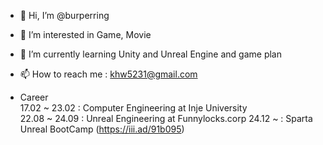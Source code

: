 
- 👋 Hi, I’m @burperring
- 👀 I’m interested in Game, Movie
- 🌱 I’m currently learning Unity and Unreal Engine and game plan
- 📫 How to reach me : khw5231@gmail.com

- Career<br/>
  17.02 ~ 23.02 : Computer Engineering at Inje University <br/>
  22.08 ~ 24.09 : Unreal Engineering at Funnylocks.corp
  24.12 ~ : Sparta Unreal BootCamp (https://iii.ad/91b095)
<!---
burperring/burperring is a ✨ special ✨ repository because its `README.md` (this file) appears on your GitHub profile.
You can click the Preview link to take a look at your changes.
- 💞️ I’m looking to collaborate on ...
--->
